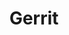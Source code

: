 ---
draft: false
title: Gerrit
content:
  id: gerrit
  name: Gerrit
  website: https://www.gerritcodereview.com/
  short_description: Gerrit is a code review and project management tool for Git based projects.
---